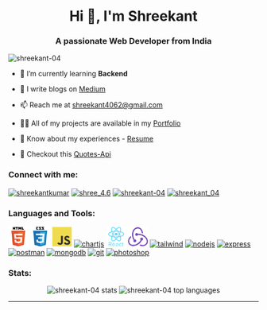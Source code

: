 <h1 align="center">Hi 👋, I'm Shreekant</h1>
<h3 align="center">A passionate Web Developer from India</h3>

<p align="left"> <img src="https://komarev.com/ghpvc/?username=shreekant-04&label=Profile%20views&color=0e75b6&style=flat" alt="shreekant-04" /> </p>

- 🌱 I’m currently learning **Backend**
  
- 📝 I write blogs on [Medium](https://medium.com/@shreekant04)

- 📫 Reach me at <a href="mailto:shreekant4062@gmail.com">shreekant4062@gmail.com</a>

- 👨‍💻 All of my projects are available in my [Portfolio](https://portfolio-shreekant.vercel.app/)

- 📄 Know about my experiences - [Resume](https://app.enhancv.com/share/ae8f1e1a/?utm_medium=growth&utm_campaign=share-resume&utm_source=dynamic)
  
- 🏁 Checkout this [Quotes-Api](https://rapidapi.com/shreekant74sk/api/quotes-api12)

<h3 align="left">Connect with me:</h3>
<p align="left">
  <a href="https://linkedin.com/in/shreekantkumar" target="_blank"><img align="center" src="https://raw.githubusercontent.com/rahuldkjain/github-profile-readme-generator/master/src/images/icons/Social/linked-in-alt.svg" alt="shreekantkumar" height="30" width="40" /></a>
  <a href="https://instagram.com/shree_4.6" target="_blank"><img align="center" src="https://raw.githubusercontent.com/rahuldkjain/github-profile-readme-generator/master/src/images/icons/Social/instagram.svg" alt="shree_4.6" height="30" width="40" /></a>
  <a href="https://codepen.io/shreekant-04" target="_blank"><img align="center" src="https://raw.githubusercontent.com/rahuldkjain/github-profile-readme-generator/master/src/images/icons/Social/codepen.svg" alt="shreekant-04" height="30" width="40" /></a>
  <a href="https://www.leetcode.com/shreekant_04" target="_blank"><img align="center" src="https://raw.githubusercontent.com/rahuldkjain/github-profile-readme-generator/master/src/images/icons/Social/leet-code.svg" alt="shreekant_04" height="30" width="40" /></a>
</p>

<h3 align="left">Languages and Tools:</h3>
<p align="left"> 
  <a href="https://www.w3.org/html/" target="_blank" rel="noreferrer"><img src="https://raw.githubusercontent.com/devicons/devicon/master/icons/html5/html5-original-wordmark.svg" alt="html5" width="40" height="40"/></a> 
  <a href="https://www.w3schools.com/css/" target="_blank" rel="noreferrer"><img src="https://raw.githubusercontent.com/devicons/devicon/master/icons/css3/css3-original-wordmark.svg" alt="css3" width="40" height="40"/></a>
  <a href="https://developer.mozilla.org/en-US/docs/Web/JavaScript" target="_blank" rel="noreferrer"><img src="https://raw.githubusercontent.com/devicons/devicon/master/icons/javascript/javascript-original.svg" alt="javascript" width="40" height="40"/></a> 
  <a href="https://www.chartjs.org" target="_blank" rel="noreferrer"><img src="https://www.chartjs.org/media/logo-title.svg" alt="chartjs" width="40" height="40"/></a>
  <a href="https://reactjs.org/" target="_blank" rel="noreferrer"><img src="https://raw.githubusercontent.com/devicons/devicon/master/icons/react/react-original-wordmark.svg" alt="react" width="40" height="40"/></a> 
  <a href="https://redux.js.org" target="_blank" rel="noreferrer"><img src="https://raw.githubusercontent.com/devicons/devicon/master/icons/redux/redux-original.svg" alt="redux" width="40" height="40"/></a>
  <a href="https://tailwindcss.com/" target="_blank" rel="noreferrer"><img src="https://www.vectorlogo.zone/logos/tailwindcss/tailwindcss-icon.svg" alt="tailwind" width="40" height="40"/></a> 
  <a href="https://nodejs.org" target="_blank" rel="noreferrer"><img src="https://cdn.jsdelivr.net/gh/devicons/devicon@latest/icons/nodejs/nodejs-plain-wordmark.svg" alt="nodejs" width="40" height="40"/></a> 
  <a href="https://expressjs.com" target="_blank" rel="noreferrer"><img src="https://icongr.am/devicon/express-original.svg?size=100&color=ffffff" alt="express" width="40" height="40"/></a>
  <a href="https://postman.com" target="_blank" rel="noreferrer"><img src="https://www.vectorlogo.zone/logos/getpostman/getpostman-icon.svg" alt="postman" width="40" height="40"/></a> 
  <a href="https://www.mongodb.com/" target="_blank" rel="noreferrer"><img src="https://cdn.jsdelivr.net/gh/devicons/devicon@latest/icons/mongodb/mongodb-plain-wordmark.svg" alt="mongodb" width="40" height="40"/></a> 
  <a href="https://git-scm.com/" target="_blank" rel="noreferrer"><img src="https://www.vectorlogo.zone/logos/git-scm/git-scm-icon.svg" alt="git" width="40" height="40"/></a> 
  <a href="https://www.photoshop.com/en" target="_blank" rel="noreferrer"><img src="https://cdn.jsdelivr.net/gh/devicons/devicon@latest/icons/photoshop/photoshop-original.svg" alt="photoshop" width="40" height="40"/></a> 
</p>

<h3 align="left">Stats:</h3>
<div align="center">
  <img src="https://github-readme-stats.vercel.app/api?username=shreekant-04&show_icons=true&locale=en&theme=dark&border_radius=10" alt="shreekant-04 stats" />
  <img src="https://github-readme-stats.vercel.app/api/top-langs?username=shreekant-04&show_icons=true&locale=en&layout=compact&theme=dark&border_radius=10" alt="shreekant-04 top languages" />
</div>

---
